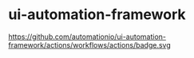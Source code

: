 # ui-automation-framework

https://github.com/automationio/ui-automation-framework/actions/workflows/actions/badge.svg

